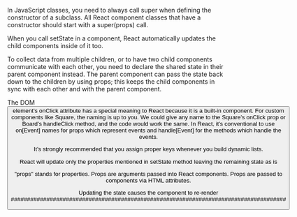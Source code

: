 In JavaScript classes, you need to always call super when defining the constructor of a subclass. All React component classes that have a constructor should start with a super(props) call.

When you call setState in a component, React automatically updates the child components inside of it too.


To collect data from multiple children, or to have two child components communicate with each other, you need to declare the shared state in their parent component instead. The parent component can pass the state back down to the children by using props; this keeps the child components in sync with each other and with the parent component.

The DOM <button> element’s onClick attribute has a special meaning to React because it is a built-in component. For custom components like Square, the naming is up to you. We could give any name to the Square’s onClick prop or Board’s handleClick method, and the code would work the same. In React, it’s conventional to use on[Event] names for props which represent events and handle[Event] for the methods which handle the events.

It’s strongly recommended that you assign proper keys whenever you build dynamic lists.

React will update only the properties mentioned in setState method leaving the remaining state as is

"props" stands for properties. Props are arguments passed into React components. Props are passed to components via HTML attributes.


Updating the state causes the component to re-render
#####################################################################################



